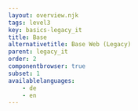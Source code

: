 ```yaml
---
layout: overview.njk
tags: level3
key: basics-legacy_it
title: Base
alternativetitle: Base Web (Legacy)
parent: legacy_it
order: 2
componentbrowser: true
subset: 1
availablelanguages: 
    - de
    - en
---
```

